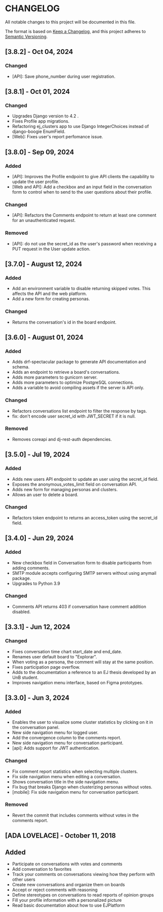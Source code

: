 # CHANGELOG

All notable changes to this project will be documented in this file.

The format is based on [Keep a Changelog](https://keepachangelog.com/en/1.1.0/),
and this project adheres to [Semantic Versioning](https://semver.org/spec/v2.0.0.html).

## [3.8.2] - Oct 04, 2024

### Changed

- [API]: Save phone_number during user registration.

## [3.8.1] - Oct 01, 2024

### Changed

- Upgrades Django version to 4.2 .
- Fixes Profile app migrations.
- Refactoring ej_clusters app to use Django IntegerChoices instead of django-boogie EnumField.
- [Web]: Fixes user's report perfomance issue.


## [3.8.0] - Sep 09, 2024

### Added

- [API]: Improves the Profile endpoint to give API clients the capability to update the user profile.
- [Web and API]: Add a checkbox and an input field in the conversation form to control when to send to the user questions about their profile.

### Changed

- [API]: Refactors the Comments endpoint to return at least one comment for an unauthenticated request.

### Removed

- [API]: do not use the secret_id as the user's password when receiving a PUT request in the User update action.

## [3.7.0] - August 12, 2024

### Added

- Add an environment variable to disable returning skipped votes. This affects the API and the web platform.
- Add a new form for creating personas.

### Changed

- Returns the conversation's id in the board endpoint.

## [3.6.0] - August 01, 2024

### Added

- Adds drf-spectacular package to generate API documentation and schema.
- Adds an endpoint to retrieve a board's conversations.
- Adds more parameters to gunicorn server.
- Adds more parameters to optimize PostgreSQL connections.
- Adds a variable to avoid compiling assets if the server is API only.

### Changed

- Refactors conversations list endpoint to filter the response by tags.
- fix: don't encode user secret_id with JWT_SECRET if it is null.

### Removed

- Removes coreapi and dj-rest-auth dependencies.

## [3.5.0] - Jul 19, 2024

### Added

- Adds new users API endpoint to update an user using the secret_id field.
- Exposes the anonymous_votes_limit field on conversation API.
- Adds new form for managing personas and clusters.
- Allows an user to delete a board.

### Changed

- Refactors token endpoint to returns an access_token using the secret_id field.

## [3.4.0] - Jun 29, 2024

### Added

- New checkbox field in Conversation form to disable participants from adding comments.
- SMTP module accepts configuring SMTP servers without using anymail package.
- Upgrades to Python 3.9

### Changed

- Comments API returns 403 if conversation have comment addition disabled.

## [3.3.1] - Jun 12, 2024

### Changed

- Fixes conversation time chart start_date and end_date.
- Renames user default board to "Explorar".
- When voting as a persona, the comment will stay at the same position.
- Fixes participation page overflow.
- Adds to the documentation a reference to an EJ thesis developed by an UnB student.
- Improves navigation menu interface, based on Figma prototypes.

## [3.3.0] - Jun 3, 2024

### Added

- Enables the user to visualize some cluster statistics by clicking on it in the conversation panel.
- New side navigation menu for logged user.
- Add the convergence column to the comments report.
- New side navigation menu for conversation participant.
- [api]: Adds support for JWT authentication.

### Changed

- Fix comment report statistics when selecting multiple clusters.
- Fix side navigation menu when editing a conversation.
- Shows conversation title in the side navigation menu.
- Fix bug that breaks Django when clusterizing personas without votes.
- [mobile]: Fix side navigation menu for conversation participant.

### Removed

- Revert the commit that includes comments without votes in the comments report.

## [ADA LOVELACE] - October 11, 2018

## Added

- Participate on conversations with votes and comments
- Add conversation to favorites
- Track your comments on conversations viewing how they perform with other users
- Create new conversations and organize them on boards
- Accept or reject comments with reasoning
- Define stereotypes on conversations to read reports of opinion groups
- Fill your profile information with a personalized picture
- Read basic documentation about how to use EJPlatform
